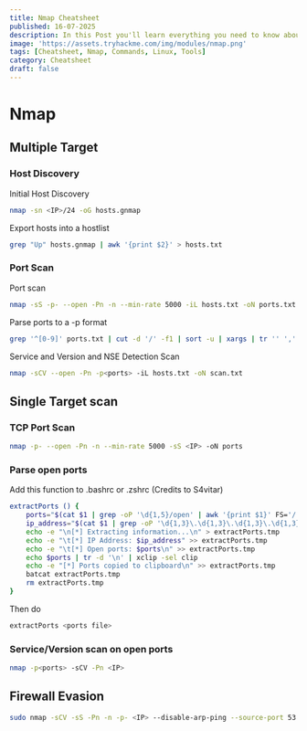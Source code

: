 ```yaml
---
title: Nmap Cheatsheet
published: 16-07-2025
description: In this Post you'll learn everything you need to know about enumeration using Nmap with a broad cheatsheet
image: 'https://assets.tryhackme.com/img/modules/nmap.png'
tags: [Cheatsheet, Nmap, Commands, Linux, Tools]
category: Cheatsheet
draft: false
---
```


# Nmap

## Multiple Target

### Host Discovery


Initial Host Discovery
```bash
nmap -sn <IP>/24 -oG hosts.gnmap
```

Export hosts into a hostlist 
```bash
grep "Up" hosts.gnmap | awk '{print $2}' > hosts.txt
```

### Port Scan



Port scan
```bash
nmap -sS -p- --open -Pn -n --min-rate 5000 -iL hosts.txt -oN ports.txt
```

Parse ports to a -p<ports> format
```bash
grep '^[0-9]' ports.txt | cut -d '/' -f1 | sort -u | xargs | tr '' ','
```
Service and Version and NSE Detection Scan
```bash
nmap -sCV --open -Pn -p<ports> -iL hosts.txt -oN scan.txt
```

## Single Target scan

### TCP Port Scan

```bash
nmap -p- --open -Pn -n --min-rate 5000 -sS <IP> -oN ports
```

### Parse open ports


Add this function to .bashrc or .zshrc (Credits to S4vitar)
```bash
extractPorts () {
	ports="$(cat $1 | grep -oP '\d{1,5}/open' | awk '{print $1}' FS='/' | xargs | tr ' ' ',')" 
	ip_address="$(cat $1 | grep -oP '\d{1,3}\.\d{1,3}\.\d{1,3}\.\d{1,3}' | sort -u | head -n 1)" 
	echo -e "\n[*] Extracting information...\n" > extractPorts.tmp
	echo -e "\t[*] IP Address: $ip_address" >> extractPorts.tmp
	echo -e "\t[*] Open ports: $ports\n" >> extractPorts.tmp
	echo $ports | tr -d '\n' | xclip -sel clip
	echo -e "[*] Ports copied to clipboard\n" >> extractPorts.tmp
	batcat extractPorts.tmp
	rm extractPorts.tmp
}
```
Then do
```bash
extractPorts <ports file>
```

### Service/Version scan on open ports

```bash
nmap -p<ports> -sCV -Pn <IP>
```

## Firewall Evasion

```bash
sudo nmap -sCV -sS -Pn -n -p- <IP> --disable-arp-ping --source-port 53 -D RND:2
```
